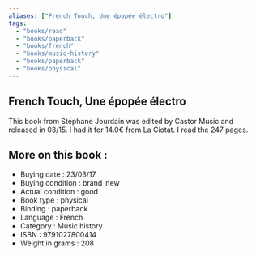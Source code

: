```yaml
---
aliases: ["French Touch, Une épopée électro"] 
tags: 
  - "books/read" 
  - "books/paperback" 
  - "books/french"
  - "books/music-history"
  - "books/paperback"
  - "books/physical"
---
```



## French Touch, Une épopée électro
This book from Stéphane Jourdain was edited by Castor Music and released in 03/15. I had it for 14.0€ from La Ciotat. I read the 247 pages.

## More on this book :
- Buying date : 23/03/17
- Buying condition : brand_new
- Actual condition : good
- Book type : physical
- Binding : paperback
- Language : French
- Category : Music history
- ISBN : 9791027800414
- Weight in grams : 208
